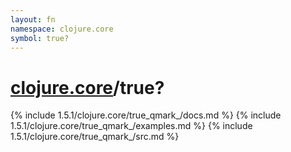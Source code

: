 ```yaml
---
layout: fn
namespace: clojure.core
symbol: true?
---
```


# [clojure.core](../)/true?

{% include 1.5.1/clojure.core/true_qmark_/docs.md %}
{% include 1.5.1/clojure.core/true_qmark_/examples.md %}
{% include 1.5.1/clojure.core/true_qmark_/src.md %}

